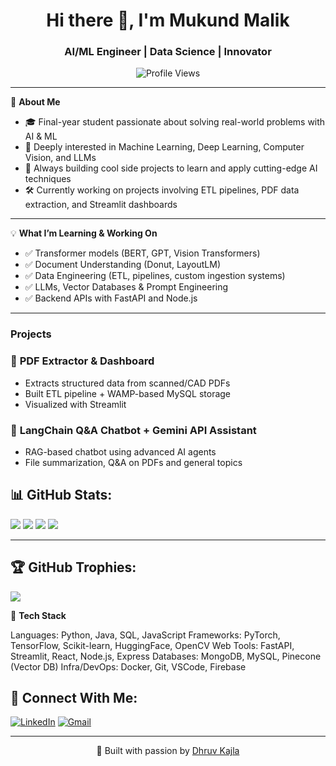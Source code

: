 

<h1 align="center">Hi there 👋, I'm Mukund Malik</h1>
<h3 align="center">AI/ML Engineer | Data Science | Innovator </h3>
<p align="center">
  <img src="https://komarev.com/ghpvc/?username=dhruvkajla0001&label=Profile%20views&color=0e75b6&style=flat" alt="Profile Views" />
</p>

---

🚀 **About Me**
- 🎓 Final-year student passionate about solving real-world problems with AI & ML
- 🤖 Deeply interested in Machine Learning, Deep Learning, Computer Vision, and LLMs
- 🧠 Always building cool side projects to learn and apply cutting-edge AI techniques
- 🛠️ Currently working on projects involving ETL pipelines, PDF data extraction, and Streamlit dashboards

---

💡 **What I’m Learning & Working On**
- ✅ Transformer models (BERT, GPT, Vision Transformers)
- ✅ Document Understanding (Donut, LayoutLM)
- ✅ Data Engineering (ETL, pipelines, custom ingestion systems)
- ✅ LLMs, Vector Databases & Prompt Engineering
- ✅ Backend APIs with FastAPI and Node.js

---
### Projects
### 📄 **PDF Extractor & Dashboard**
- Extracts structured data from scanned/CAD PDFs
- Built ETL pipeline + WAMP-based MySQL storage
- Visualized with Streamlit

### 🤖 **LangChain Q&A Chatbot + Gemini API Assistant**
- RAG-based chatbot using advanced AI agents
- File summarization, Q&A on PDFs and general topics

## 📊 GitHub Stats:

![](https://github-readme-stats.vercel.app/api?username=MukuSick2&theme=radical&hide_border=true&include_all_commits=true&count_private=true)
![](https://github-readme-streak-stats.herokuapp.com?user=MukuSick2&theme=radical&hide_border=true)
![](https://github-readme-stats.vercel.app/api/top-langs/?username=MukuSick2&theme=radical&hide_border=true&layout=compact)
![](https://github-readme-activity-graph.vercel.app/graph?username=MukuSick2&theme=react-dark)

---
## 🏆 GitHub Trophies:

![](https://github-profile-trophy.vercel.app/?username=MukuSick2&theme=radical&no-frame=true&no-bg=true&margin-w=4)

🧰 **Tech Stack**
 
Languages:       Python, Java, SQL, JavaScript
Frameworks:      PyTorch, TensorFlow, Scikit-learn, HuggingFace, OpenCV
Web Tools:       FastAPI, Streamlit, React, Node.js, Express
Databases:       MongoDB, MySQL, Pinecone (Vector DB)
Infra/DevOps:    Docker, Git, VSCode, Firebase

## 🤝 Connect With Me:

[![LinkedIn](https://img.shields.io/badge/linkedin-%230077B5.svg?style=for-the-badge&logo=linkedin&logoColor=white)](https://www.linkedin.com/in/MukundMalik/)
[![Gmail](https://img.shields.io/badge/Gmail-D14836?style=for-the-badge&logo=gmail&logoColor=white)](mailto:mukund3818.be22@chitkara.edu.in)

---

<p align="center">🚀 Built with passion by <a href="https://github.com/MukuSick2">Dhruv Kajla</a></p>
